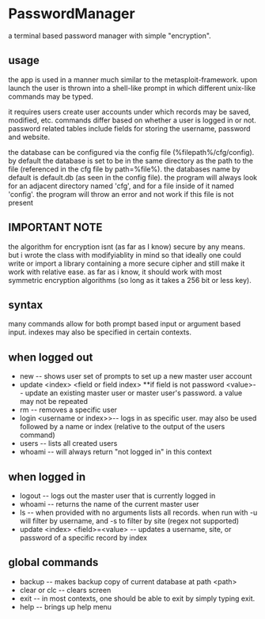 # PasswordManager
a terminal based password manager with simple "encryption".

## usage
the app is used in a manner much similar to the metasploit-framework. upon launch the user is thrown into a shell-like prompt in which different unix-like commands may be typed.

it requires users create user accounts under which records may be saved, modified, etc. commands differ based on whether a user is logged in or not. password related tables include fields for storing the username, password and website.  

the database can be configured via the config file (%filepath%/cfg/config). by default the database is set to be in the same directory as the path to the file (referenced in the cfg file by path=%file%). the databases name by default is default.db (as seen in the config file). the program will always look for an adjacent directory named 'cfg', and for a file inside of it named 'config'. the program will throw an error and not work if this file is not present


## IMPORTANT NOTE
the algorithm for encryption isnt (as far as I know) secure by any means. but i wrote the class with modifyiablity in mind so that ideally one could write or import a library containing a more secure cipher and still make it work with relative ease. as far as i know, it should work with most symmetric encryption algorithms (so long as it takes a 256 bit or less key).

## syntax
many commands allow for both prompt based input or argument based input. indexes may also be specified in certain contexts.

## when logged out
<ul>
  <li>new -- shows user set of prompts to set up a new master user account</li>
  <li>update &lt;index&gt; &lt;field or field index&gt; **if field is not password &lt;value&gt;-- update an existing master user or master user's password. a value may not be repeated</li>
  <li>rm -- removes a specific user</li>
  <li>login &lt;username or index&gt;>-- logs in as specific user. may also be used followed by a name or index (relative to the output of the users command)</li>
  <li>users -- lists all created users</li>
  <li>whoami -- will always return "not logged in" in this context</li>
</ul>

## when logged in
<ul>
  <li>logout -- logs out the master user that is currently logged in </li>
  <li>whoami -- returns the name of the current master user</li>
  <li>ls -- when provided with no arguments lists all records. when run with -u <filter> will filter by username, and -s <filter> to filter by site (regex not supported)</li>
  <li>update &lt;index&gt; &lt;field&gt;=&lt;value&gt; -- updates a username, site, or password of a specific record by index </li>
</ul>
    
## global commands
<ul>
  <li>backup <path> -- makes backup copy of current database at path &lt;path&gt;</li>
  <li>clear or clc -- clears screen</li>
  <li>exit -- in most contexts, one should be able to exit by simply typing exit.</li>
  <li>help -- brings up help menu</li>
</ul>
